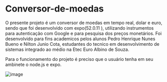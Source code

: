 # Conversor-de-moedas
O presente projeto é um conversor de moedas em tempo real, dolar e euro, sendo que foi desenvolvido com expo(52.0.11 ), utilizando instrumentos para autenticação com Google e para pesquisa dos preços monetários. Foi desenvolvido para fins academicos pelos alunos Pedro Henrique Nunes Bueno e Nilton Junio Cota, estudantes do tecnico em desenvolvimento de sistemas integrado ao médio na Etec Euro Albino de Souza.

Para o funcionamento do projeto é preciso que o usuário tenha em seu ambinete o node.js e expo.

![image](https://github.com/user-attachments/assets/8f89b306-9d5a-4ee3-b32c-254ecb801fd2)
